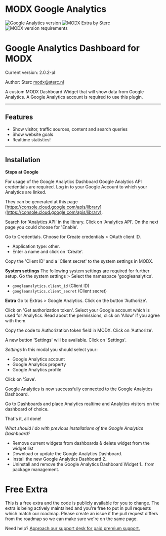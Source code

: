 # MODX Google Analytics
![Google Analytics version](https://img.shields.io/badge/version-2.0.2-blue.svg) ![MODX Extra by Sterc](https://img.shields.io/badge/checked%20by-sterc-pink.svg) ![MODX version requirements](https://img.shields.io/badge/modx%20version%20requirement-2.4%2B-brightgreen.svg)

Google Analytics Dashboard for MODX
==========================
Current version: 2.0.2-pl

Author: Sterc <modx@sterc.nl>

A custom MODX Dashboard Widget that will show data from Google Analytics. A Google Analytics account is required to use this plugin.


--------------------
Features
--------------------
- Show visitor, traffic sources, content and search queries
- Show website goals
- Realtime statistics!

--------------------
Installation
--------------------

**Steps at Google**

For usage of the Google Analytics Dashboard Google Analytics API credentials are required.
Log in to your Google Account to which your Analytics are linked.

They can be generated at this page [https://console.cloud.google.com/apis/library](https://console.cloud.google.com/apis/library).

Search for 'Analytics API' in the library. Click on 'Analytics API'.
On the next page you could choose for 'Enable'.

Go to Credentials. Choose for Create credentials >  OAuth client ID.
- Application type: other.
- Enter a name and click on 'Create'.

Copy the 'Client ID' and a 'Client secret' to the system settings in MODX.


**System settings**
The following system settings are required for further setup. Go the system settings > Select the namespace 'googleanalytics'.
- `googleanalytics.client_id` (Client ID)
- `googleanalytics.client_secret` (Client secret)


**Extra**
Go to Extras > Google Analytics. Click on the button 'Authorize'.

Click on 'Get authorization token'. Select your Google account which is used for Analytics.
Read about the permissions, click on 'Allow' if you agree with them.

Copy the code to Authorization token field in MODX. Click on 'Authorize'.

A new button 'Settings' will be available. Click on 'Settings'.

*Settings*
In this modal you should select your:
- Google Analytics account
- Google Analytics property
- Google Analytics profile

Click on 'Save'.

Google Analytics is now successfully connected to the Google Analytics Dashboard.

Go to Dashboards and place Analytics realtime and Analytics visitors on the dashboard of choice.

That's it, all done!


_What should I do with previous installations of the Google Analytics Dashboard?_

- Remove current widgets from dashboards & delete widget from the widget list
- Download or update the Google Analytics Dashboard.
- Install the new Google Analytics Dashboard 2.*.*
- Uninstall and remove the Google Analytics Dashboard Widget 1.*.* from package management.

# Free Extra
This is a free extra and the code is publicly available for you to change. The extra is being actively maintained and you're free to put in pull requests which match our roadmap. Please create an issue if the pull request differs from the roadmap so we can make sure we're on the same page.

Need help? [Approach our support desk for paid premium support.](mailto:service@sterc.com)

